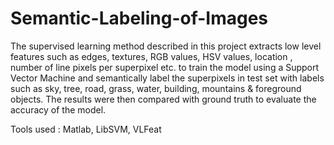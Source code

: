 Semantic-Labeling-of-Images
===========================

The supervised learning method described in this project extracts low level features such as edges, textures, RGB values, HSV values, location , number of line pixels per superpixel etc. to train the model using a Support Vector Machine and semantically label the superpixels in test set with labels such as sky, tree, road, grass, water, building, mountains &amp; foreground objects. The results were then compared with ground truth to evaluate the accuracy of the model. 

Tools used : Matlab, LibSVM, VLFeat
